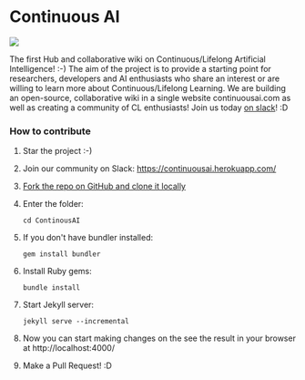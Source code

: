 # Continuous AI
<img src="https://continuousai.herokuapp.com/badge.svg">

The first Hub and collaborative wiki on Continuous/Lifelong Artificial Intelligence! :-)
The aim of the project is to provide a starting point for researchers, developers and AI enthusiasts who share an interest or are willing to learn more about Continuous/Lifelong Learning.
We are building an open-source, collaborative wiki in a single website continuousai.com as well as creating a community of CL enthusiasts! Join us today [on slack](https://continuousai.herokuapp.com)! :D

### How to contribute

1. Star the project :-)

2. Join our community on Slack: https://continuousai.herokuapp.com/

3. [Fork the repo on GitHub and clone it locally](https://help.github.com/articles/fork-a-repo/)

4. Enter the folder: 

	`cd ContinousAI`

5. If you don't have bundler installed:

	`gem install bundler`

6. Install Ruby gems:
	
	`bundle install`

7. Start Jekyll server:

	`jekyll serve --incremental`

8. Now you can start making changes on the see the result in your browser at  http://localhost:4000/

9. Make a Pull Request! :D
